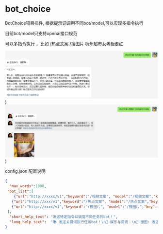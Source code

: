 # bot_choice
BotChoice项目插件, 根据提示词调用不同bot/model,可以实现多指令执行

目前bot/model只支持openai接口规范

可以多指令执行 ，比如 /热点文案 /搜图片 杭州超市女老板走红

![wechat_mp](./docs/images/1725859906729.png))
![red](./docs/images/1725859997497.png))

config.json 配置说明
```json
{
  "max_words":1000,
 "bot_list":[
    {"url":"http://xxxx/v1","keyword":"/视频文案", "model":"/视频文案","key": "pat_5Dd01WUPwTK4"},
   {"url":"http://xxx/v1","keyword":"/热点文案", "model":"/热点文案","key": "pat_5Dd0BYoD3BmwTK4"},
   {"url":"http://xxxx/v1","keyword":"/搜图片", "model":"/搜图片","key": "pat_5Ddkw0TK4"}
 ],
  "short_help_text": "发送特定指令以调度不同任务的bot！",
  "long_help_text":  "📚 发送关键词执行任务bot！\n🎉 娱乐与资讯：\n🌅 搜图: 发送“/搜图片 xxx”搜索你想要的图片。\n🐟 视频文案: 发送“/视频文案 链接地址”解析视频文案。\n🔥 文章: 发送“/文章 话题”生成爆款文案。\n"
}

```
